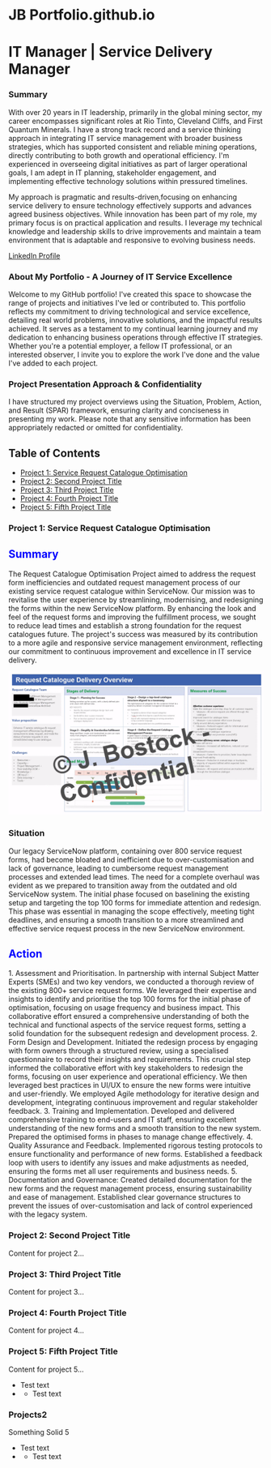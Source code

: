 # JB Portfolio.github.io
# IT Manager | Service Delivery Manager

### Summary
With over 20 years in IT leadership, primarily in the global mining sector, my career encompasses significant roles at Rio Tinto, Cleveland
Cliffs, and First Quantum Minerals. I have a strong track record and a service thinking approach in integrating IT service management with
broader business strategies, which has supported consistent and reliable mining operations, directly contributing to both growth and
operational efficiency. I'm experienced in overseeing digital initiatives as part of larger operational goals, I am adept in IT planning, 
stakeholder engagement, and implementing effective technology solutions within pressured timelines. 

My approach is pragmatic and results-driven,focusing on enhancing service delivery to ensure technology effectively supports and advances 
agreed business objectives. While innovation has been part of my role, my primary focus is on practical application and results. I leverage 
my technical knowledge and leadership skills to drive improvements and maintain a team environment that is adaptable and responsive to evolving business needs.

[LinkedIn Profile](https://www.linkedin.com/in/bostockj)


### About My Portfolio - A Journey of IT Service Excellence
Welcome to my GitHub portfolio! I've created this space to showcase the range of projects and initiatives I've led or contributed to. This portfolio reflects my commitment to driving technological and service excellence, detailing real world problems, innovative solutions, and the impactful results achieved. It serves as a testament to my continual learning journey and my dedication to enhancing business operations through effective IT strategies. Whether you're a potential employer, a fellow IT professional, or an interested observer, I invite you to explore the work I've done and the value I've added to each project.



### Project Presentation Approach & Confidentiality
 I have structured my project overviews using the Situation, Problem, Action, and Result (SPAR) framework, ensuring clarity and conciseness in presenting my work. Please note that any sensitive information has been appropriately redacted or omitted for confidentiality.

## Table of Contents
- [Project 1: Service Request Catalogue Optimisation](#project-1-service-request-catalogue-optimisation)
- [Project 2: Second Project Title](#project-2-second-project-title)
- [Project 3: Third Project Title](#project-3-third-project-title)
- [Project 4: Fourth Project Title](#project-4-fourth-project-title)
- [Project 5: Fifth Project Title](#project-5-fifth-project-title)

### Project 1: Service Request Catalogue Optimisation
<h2 style="color:blue">Summary</h2>
The Request Catalogue Optimisation Project aimed to address the request form inefficiencies and outdated request management process of our existing service request catalogue within ServiceNow. Our mission was to revitalise the user experience by streamlining, modernising, and redesigning the forms within the new ServiceNow platform. By enhancing the look and feel of the request forms and improving the fulfillment process, we sought to reduce lead times and establish a strong foundation for the request catalogues future. The project's success was measured by its contribution to a more agile and responsive service management environment, reflecting our commitment to continuous improvement and excellence in IT service delivery.

![Alt text for your image](Req_Cat_Delivery_Sheet.png)

### Situation
Our legacy ServiceNow platform, containing over 800 service request forms, had become bloated and inefficient due to over-customisation and lack of governance, leading to cumbersome request management processes and extended lead times. The need for a complete overhaul was evident as we prepared to transition away from the outdated and old ServiceNow system. The initial phase focused on baselining the existing setup and targeting the top 100 forms for immediate attention and redesign. This phase was essential in managing the scope effectively, meeting tight deadlines, and ensuring a smooth transition to a more streamlined and effective service request process in the new ServiceNow environment.

<h2 style="color:blue">Action</h2>
1. Assessment and Prioritisation. In partnership with internal Subject Matter Experts (SMEs) and two key vendors, we conducted a thorough review of the existing 800+ service request forms. We leveraged their expertise and insights to identify and prioritise the top 100 forms for the initial phase of optimisation, focusing on usage frequency and business impact. This collaborative effort ensured a comprehensive understanding of both the technical and functional aspects of the service request forms, setting a solid foundation for the subsequent redesign and development process.
2. Form Design and Development. Initiated the redesign process by engaging with form owners through a structured review, using a specialised questionnaire to record their insights and requirements. This crucial step informed the collaborative effort with key stakeholders to redesign the forms, focusing on user experience and operational efficiency. We then leveraged best practices in UI/UX to ensure the new forms were intuitive and user-friendly. We employed Agile methodology for iterative design and development, integrating continuous improvement and regular stakeholder feedback.
3. Training and Implementation. Developed and delivered comprehensive training to end-users and IT staff, ensuring excellent understanding of the new forms and a smooth transition to the new system. Prepared the optimised forms in phases to manage change effectively.
4. Quality Assurance and Feedback.  Implemented rigorous testing protocols to ensure functionality and performance of new forms. Established a feedback loop with users to identify any issues and make adjustments as needed, ensuring the forms met all user requirements and business needs.
5. Documentation and Governance: Created detailed documentation for the new forms and the request management process, ensuring sustainability and ease of management. Established clear governance structures to prevent the issues of over-customisation and lack of control experienced with the legacy system.


### Project 2: Second Project Title
Content for project 2...

### Project 3: Third Project Title
Content for project 3...

### Project 4: Fourth Project Title
Content for project 4...

### Project 5: Fifth Project Title
Content for project 5...


- Test text
- - Test text

### Projects2
Something Solid 5
- Test text
- - Test text

